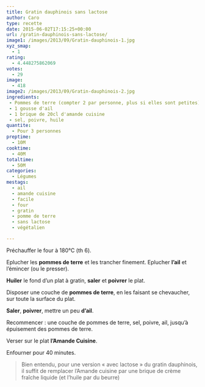 ```yaml
---
title: Gratin dauphinois sans lactose
author: Caro
type: recette
date: 2015-06-02T17:15:25+00:00
url: /gratin-dauphinois-sans-lactose/
image1: /images/2013/09/Gratin-dauphinois-1.jpg
xyz_smap:
  - 1
rating:
  - 4.448275862069
votes:
  - 29
image:
  - 418
image2: /images/2013/09/Gratin-dauphinois-2.jpg
ingredients:
 - Pommes de terre (compter 2 par personne, plus si elles sont petites)
 - 1 gousse d'ail
 - 1 brique de 20cl d'amande cuisine
 - sel, poivre, huile
quantite:
  - Pour 3 personnes
preptime:
  - 10M
cooktime:
  - 40M
totaltime:
  - 50M
categories:
  - Légumes
mestags:
  - ail
  - amande cuisine
  - facile
  - four
  - gratin
  - pomme de terre
  - sans lactose
  - végétalien

---
```

Préchauffer le four à 180°C (th 6).

Eplucher les **pommes de terre** et les trancher finement. Eplucher **l&rsquo;ail** et l&rsquo;émincer (ou le presser).

**Huiler** le fond d&rsquo;un plat à gratin, **saler** et **poivrer** le plat.

Disposer une couche de **pommes de terre**, en les faisant se chevaucher, sur toute la surface du plat.

**Saler**, **poivrer**, mettre un peu **d&rsquo;ail**.

Recommencer : une couche de pommes de terre, sel, poivre, ail, jusqu&rsquo;à épuisement des pommes de terre.

Verser sur le plat **l&rsquo;Amande Cuisine**.

Enfourner pour 40 minutes.

> Bien entendu, pour une version « avec lactose » du gratin dauphinois, il suffit de remplacer l&rsquo;Amande cuisine par une brique de crème fraîche liquide (et l&rsquo;huile par du beurre)

&nbsp;